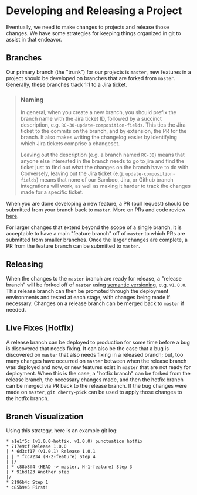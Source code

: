 # Developing and Releasing a Project

Eventually, we need to make changes to projects and release those changes. We have some strategies for keeping things
organized in git to assist in that endeavor.

## Branches

Our primary branch (the "trunk") for our projects is `master`, new features in a project should be developed on branches
that are forked from `master`. Generally, these branches track 1:1 to a Jira ticket.

> ### Naming
>
> In general, when you create a new branch, you should prefix the branch name with the Jira ticket ID, followed
> by a succinct description, e.g. `RC-30-update-composition-fields`. This ties the Jira ticket to the commits on the
> branch, and by extension, the PR for the branch. It also makes writing the changelog easier by identifying which
> Jira tickets comprise a changeset.
>
> Leaving out the description (e.g. a branch named `RC-30`) means that anyone else
> interested in the branch needs to go to jira and find the ticket just to find out what the changes on the branch have
> to do with. Conversely, leaving out the Jira ticket (e.g. `update-composition-fields`) means that none of our
> Bamboo, Jira, or Github branch integrations will work,
> as well as making it harder to track the changes made for a specific ticket.

When you are done developing a new feature, a PR (pull request) should be submitted from your branch back to `master`.
More on PRs and code review [here](/code-review/README.md).

For larger changes that extend beyond the scope of a single branch, it is acceptable to have a main "feature branch" off
of `master` to which PRs are submitted from smaller branches. Once the larger changes are complete, a PR from the
feature branch can be submitted to `master`.

## Releasing

When the changes to the `master` branch are ready for release, a "release branch" will be forked off of `master` using
[semantic versioning](https://semver.org/), e.g. `v1.0.0`. This release branch can then be promoted through the
deployment environments and tested at each stage, with changes being made if necessary. Changes on a release branch
can be merged back to `master` if needed.

## Live Fixes (Hotfix)

A release branch can be deployed to production for some time before a bug is discovered that needs fixing.
It can also be the case that a bug is discovered on `master` that also needs fixing in a released branch;
but, too many changes have occurred on `master` between when the release branch was deployed and now, or new
features exist in `master` that are not ready for deployment. When this is the case, a "hotfix branch" can be
forked from the release branch, the necessary changes made, and then the hotfix branch can be merged via PR
back to the release branch. If the bug changes were made on `master`, `git cherry-pick` can be used to apply those
changes to the hotfix branch.

## Branch Visualization

Using this strategy, here is an example git log:

``` text
* a1e1f5c (v1.0.0-hotfix, v1.0.0) punctuation hotfix
* 717e9cf Release 1.0.0
| * 6d3cf17 (v1.0.1) Release 1.0.1
| | * fcc7234 (H-2-feature) Step 4
| |/
| * c88b8f4 (HEAD -> master, H-1-feature) Step 3
| * 91bd123 Another step
|/
* 2196b4c Step 1
* c85b9e5 First!
```
